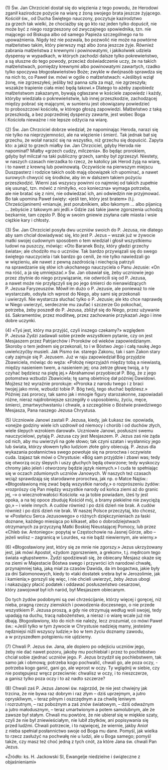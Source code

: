 
\(1\) Św. Jan Chrzciciel dostał się do więzienia z tego powodu,
że Herodowi zganił kazirodcze pożycie na wiarę z żoną swojego brata
jeszcze żyjącego. Kościół św., od Ducha Świętego nauczony, poczytuje
kazirodztwo za grzech tak wielki, że chociażby się go kto raz jeden
tylko dopuścił, nie może być z niego rozgrzeszony od zwyczajnego
spowiednika, tzn. nie mającego od Biskupa albo od samego Papieża
szczególnego na to upoważnienia. Nigdy też nie pozwala, bo pozwolić nie
może na powtórne małżeństwo takim, który pierwszy mąż albo żona jeszcze
żyje. Również zabrania małżeństwa z krewnymi i powinowatymi,
i jakikolwiek udziela dyspensy w wypadkach, w których zachodzi dalsze
tylko pokrewieństwo, a są słuszne do tego powody, przecież doświadczenie
uczy, że na takich małżeństwach, pomiędzy krewnymi albo powinowatymi
zawartych, rzadko tylko spoczywa błogosławieństwo Boże; zwykle
w dwójnasób sprawdza się na nich to, co Paweł św. mówi w ogóle
o małżeństwach: «Jeślibyś wziął żonę, nie zgrzeszyłeś; jeśliby też panna
szła za mąż, nie zgrzeszyła; wszakże trapienie ciała mieć będą takowi.»
Dlatego to ażeby zapobiedz małżeństwom zakazanym, bywają ogłaszane
w kościele zapowiedz i każdy, któryby wiedziała o pokrewieństwie, lub
innej przeszkodzie, zachodzącej między pobrać się mającymi, w sumieniu
jest obowiązany powiedzieć to proboszczowi kościoła, w którego głoszą
zapowiedzi. Małżeństwo z taką przeszkodą, a bez poprzedniej dyspenzy
zawarte, jest wobec Boga i Kościoła nieważne i nie lepsze odżycia
na wiarę.

\(2\) Św. Jan Chrzciciel dobrze wiedział, że napominając Heroda, narazi
się nie tylko na nieprzyjemności, ale na więzienie i śmierć. Tak jednak
bał się grzechu, że wolał narazić się na wszystko, niż grzechu się
dopuścić. Zapyta kto: a jakiż to grzech miałby św. Jan Chrzciciel,
gdyby Heroda nie napominał? Miałby «grzech cudzy, milczenia». Bo będąc
prorokiem, gdyby był milczał na taki publiczny grzech, samby był
zgrzeszył. Niestety, w naszych czasach nierzadka to rzecz, że katolicy
jak Herod żyją na wiarę, i to nawet z krewną lub powinowatą. Oczywiście
na pierwszym miejscu Duszpasterz i rodzice takich osób mają obowiązek
ich upominać, a nawet surowych chwycić się środków, aby im w dalszem
takiem pożyciu przeszkodzić. Wierni zaś wszyscy powinni co najmniej
od takich zupełnie się usunąć, tzn. mówić z nimitylko, «co konieczna»
wymaga potrzeba, ale nie bratać się z nimi, nie odwiedzać ich, ani
odwiedzin nie przyjmować. Bo tak upomina Paweł święty: «jeśli ten,
który jest bratem» (t.j. Chrześcijaninem) «mianuje, jest porubnikiem,
albo łakomym ... albo pijanicą ... żebyście z takowym ani jedli.» Gdzie
zaś takie jawne zgorszenia uchodzą bezkarnie, tam często P. Bóg w swoim
gniewie zsyłana całe miasta i wsie ciężkie kary i chłosty.

\(3\) Św. Jan Chrzciciel posyła dwu uczniów swoich do P. Jezusa, nie
dlatego aby sam chciał dowiadywać się, kto jest P. Jezus – wszak już
w żywocie matki swojej cudownym sposobem o tem wiedział i głosił
wszystkiemu ludowi na puszczy, mówiąc: «Oto Baranek Boży, który gładzi
grzechy świata»; ale chodziło mu o uczniów. Tak bardzo przywiązali się
do swego świętego nauczyciela i tak bardzo go cenili, że nie tylko
nawiedzali go w więzieniu, ale nawet z pewną zazdrością i niechęcią
patrzyli na sprawdzanie się słów ich ukochanego nauczyciela o Panu
Jezusie: «On ma róść, a ja się umniejszać.» Św. Jan obawiał się,
żeby uczniowie jego przez zbytnie do niego przywiązanie, nie odwrócili
się od P. Jezusa, a nawet może nie przyłączyli się po jego śmierci
do nienawidzących P. Jezusa Faryzeuszów. Mówił im dużo o P. Jezusie,
ale ponieważ to nie wystarczało, odsyła ich wprost do Niego, aby sami
się przekonali i uwierzyli. Nie wystarcza słuchać tylko o P. Jezusie;
ale kto chce naprawdę w Niego uwierzyć, serdecznie mu zaufać i szczerze
Go pokochać, potrzeba, żeby poszedł do P. Jezusa, zbliżył się do Niego,
przez używanie śś. Sakramentów, przez modlitwę, przez zachowanie
przykazań Jego i inne dobre uczynki.

\(4\) «Tyś jest, który ma przyjść, czyli inszego czekamy?» względem
P. Jezusa Żydzi zadawali sobie przede wszystkiem pytanie, czy on jest
Mesjaszem przez Patrjarchów i Proroków od wieków zapowiedzianym. Skoroby
o tem jednem się przekonali, to i w Bóstwo Jego i całą naukę Jego
uwieńczyćby musieli. Jak Pismo św. starego Zakonu, tak i sam Zakon stary
cały zajmuje się P. Jezusem. Już w raju zapowiedział Bóg przyjdzie
Zbawiciela, mówiąc do węża: «Położę nieprzyjaźń między tobą a niewiastą,
między nasieniem twem, a nasieniem jej; ona zetrze głowę twoją, a ty
czyhać będziesz na piętę jej.» Abrahamowi przyobiecał P. Bóg, że z jego
potomstwa wzbudzi Zbawiciela; tę samą obietnicę dał później Dawidowi.
Mojżesz też wyraźnie prorokuje: «Proroka z narodu twego i z braci
twojej jako mnie, wzbudzi tobie P. Bóg twój, tego słuchać będziesz.»
Później zaś prorocy, tak samo jak i mnogie figury starozakonne,
zapowiadali różne, nieraz najdrobniejsze szczegóły o usposobieniu,
życiu, męce, śmierci, zmartwychwstaniu i chwale, a szczególnie o Bóstwie
prawdziwego Mesjasza, Pana naszego Jezusa Chrystusa.

\(5\) Uczniowie Janowi zastali P. Jezusa, kiedy, jak Łukasz
św. opowiada, «onejże godziny wiele ich uzdrowił od niemocy i chorób
i od duchów złych, wiele ślepych wzrokiem darował». Uczniowie Janowi,
posłuszni swemu nauczycielowi, pytają P. Jezusa czy jest Mesjaszem.
P. Jezus zaś nie żąda od nich, aby mu uwierzyli na gołe słowo; tak czyni
szatan i wysłannicy jego lub świata, którzy słowem tylko ludziom złote
góry obiecują. P. Jezus dla wykazania posłannictwa swego powołuje się
na proroctwa i oczywiste cuda. Izajasz tak mówi o Chrystusie: «Bóg sam
przyjdzie i zbawi was; tedy się otworzą oczy ślepych i uszy głuchych
będą otworzone; tedy wyskoczy chromy jako jeleń i otworzony będzie język
niemych.» I cuda te spełniając się w oczach zdumionych uczniów Janowych.
W naszych też czasach wciąż sprawdzają się starodawne proroctwa, jak
np. o Matce Najśw.: «Błogosławioną mię zwać będą wszystkie narody,»
o rozprószeniu żydów: «rozprószy cię Pan między wszystkie narody
od końca ziemi aż do granic jej, –» o wiecznotrwałości Kościoła: «a ja
tobie powiadam, iżeś ty jest opoka, a na tej opoce zbuduję Kościół mój,
a bramy piekielne nie zwyciężą go,» – i wiele innych. A cudów również
i po dziś dzień nie brak. A cudów również i po dziś dzień nie brak.
W naszej Polsce przeczytaj, kto chcesz, w «Posłańcu Serca Jezusowego»
o różnych dziękczynieniach za łaski doznane, każdego miesiąca
po kilkaset, albo o dobrodziejstwach otrzymanych za przyczyną Matki
Boskiej Nieustającej Pomocy, lub przez «Chleb św. Antoniego»: popytaj
w Częstochowie na Jasnej Górze, albo – jeżeli wolisz – zagranicą
w Lourdes, «a nie bądź niewiernym, ale wierny.»

\(6\) «Błogosławiony jest, który się ze mnie nie zgorszy.» Jezus
ukrzyżowany jest, jak mówi Apostoł, «żydom zgorszeniem, a grekom», t.j.
mędrcom tego świata «głupstwem». Żydzi spodziewali się, że obiecany
Mesjasz okaże się na ziemi w Majestacie Bóstwa swego i przywróci ich
narodowi chwałę, przynajmniej taką, jaką miał za czasów Dawida, da im
bogactwa, jakie były za dni Salomonowych, kiedy to «taki dostatek srebra
był w Jerozolimie, jak i kamienia;» gorszyli się więc, i nie chcieli
uwierzyć, żeby Jezus ubogi i nakazujący płacić podatek i oddawać
posłuszeństwo cesarzowi, który zawojował był ich naród, był Mesjaszem
obiecanym.

Do tych żydów podobnymi są owi chrześcijanie, którzy więcej i goręcej,
niż nieba, pragną rzeczy ziemskich i powodzenia doczesnego, o nie przede
wszystkiem P. Jezusa proszą, a gdy nie otrzymują według woli swojej,
tedy upadają na duchu, tracą nabożeństwo, a nieraz i o wiarę wcale już
nie dbają. Błogosławiony, kto do nich nie należy, lecz zrozumiał, co
mówi Paweł św.: «Jeśli tylko w tym żywocie w Chrystusie nadzieję mamy,
jesteśmy nędzniejsi niźli wszyscy ludzie;» bo w tem życiu doznamy
zawodu, a w przyszedłem potępieniu nie ujdziemy.

\(7\) Chwali P. Jezus św. Jana, ale dopiero po odejściu uczniów jego,
żeby nie dać nawet pozoru, jakoby mu pochlebiał i przez to pochlebstwo
chciał sobie zjednać uczniów jego. P. Jezus brzydził się pochlebstwem,
tak samo jak i obmową; potrzeba kogo pochwalić, chwali go, ale poza
oczy, -potrzeba kogo ganić, gani go, ale wprost w oczy. Ty wglądnij
w siebie, czy nie postępujesz wręcz przeciwnie: chwalisz w oczy, i to
nieszczerze, a ganisz tylko poza oczy i to aż nadto szczerze?

\(8\) Chwali zaś P. Jezus Janowi św. najprzód, że nie jest chwiejny jak
trzcina, że nie bywa raz dobrym i raz złym – dziś uprzejmym, a jutro
opryskliwym, – teraz pilnym i oszczędnym a za chwilę leniwym
i rozrzutnym, – raz pobożnym a zaś znów światowym, – dziś odważnym
a jutro małodusznym, – teraz umartwionym a potem samolubnym, ale że
zawsze był stałym. Chwali mu powtóre, że nie ubierał się w miękkie
szaty, czyli że nie był zniewieściałym, nie lubił zbytków, ani
popisywania się przed ludźmi. Chwali potrzecie, i to najwięcej,
że wiernie, jakby Anioł z nieba spełniał posłannictwo swoje od Boga mu
dane. Pomyśl, jak wielka to rzecz zasłużyć na pochwałę nie u ludzi,
ale u Boga samego; pomyśl także, czy masz też choć jedną z tych cnót,
za które Jana św. chwali Pan Jezus.

«Źródło: ks. H. Jackowski SI, Ewangelje niedzielne i świąteczne z objaśnieniami»

